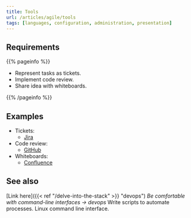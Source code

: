 ```yaml
---
title: Tools
url: /articles/agile/tools
tags: [languages, configuration, administration, presentation]
---
```


## Requirements

{{% pageinfo %}}

* Represent tasks as tickets.
* Implement code review.
* Share idea with whiteboards.

{{% /pageinfo %}}

## Examples

* Tickets:
  * [Jira](https://www.atlassian.com/software/jira)
* Code review:
  * [GitHub](https://github.com/features/code-review)
* Whiteboards:
  * [Confluence](https://www.atlassian.com/software/confluence/whiteboards)

## See also

[Link here]({{< ref "/delve-into-the-stack" >}} "devops") *Be comfortable with command-line interfaces -> devops*
Write scripts to automate processes. Linux command line interface.
